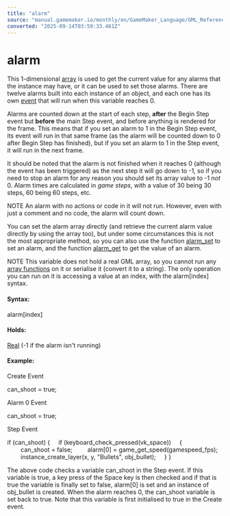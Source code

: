 ```yaml
---
title: "alarm"
source: "manual.gamemaker.io/monthly/en/GameMaker_Language/GML_Reference/Asset_Management/Instances/Instance_Variables/alarm.htm"
converted: "2025-09-14T03:59:33.461Z"
---
```


# alarm

This 1-dimensional [array](../../../../GML_Overview/Arrays.md) is used to get the current value for any alarms that the instance may have, or it can be used to set those alarms. There are twelve alarms built into each instance of an object, and each one has its own [event](../../../../../The_Asset_Editors/Object_Properties/Object_Events.md) that will run when this variable reaches 0.

Alarms are counted down at the start of each step, **after** the Begin Step event but **before** the main Step event, and before anything is rendered for the frame. This means that if you set an alarm to 1 in the Begin Step event, its event will run in that same frame (as the alarm will be counted down to 0 after Begin Step has finished), but if you set an alarm to 1 in the Step event, it will run in the next frame.

It should be noted that the alarm is not finished when it reaches 0 (although the event has been triggered) as the next step it will go down to -1, so if you need to stop an alarm for any reason you should set its array value to -1 _not_ 0. Alarm times are calculated in _game steps_, with a value of 30 being 30 steps, 60 being 60 steps, etc.

NOTE An alarm with no actions or code in it will not run. However, even with just a comment and no code, the alarm will count down.

You can set the alarm array directly (and retrieve the current alarm value directly by using the array too), but under some circumstances this is not the most appropriate method, so you can also use the function [alarm\_set](../../../../../../../../GameMaker_Language/GML_Reference/Asset_Management/Instances/alarm_set.md) to set an alarm, and the function [alarm\_get](../alarm_get.md) to get the value of an alarm.

NOTE This variable does not hold a real GML array, so you cannot run any [array functions](../../../Variable_Functions/Array_Functions.md) on it or serialise it (convert it to a string). The only operation you can run on it is accessing a value at an index, with the alarm\[index\] syntax.

#### Syntax:

alarm\[index\]

#### Holds:

[Real](../../../../GML_Overview/Data_Types.md) (-1 if the alarm isn't running)

#### Example:

Create Event

can\_shoot = true;

Alarm 0 Event

can\_shoot = true;

Step Event

if (can\_shoot)
{
    if (keyboard\_check\_pressed(vk\_space))
    {
        can\_shoot = false;
        alarm\[0\] = game\_get\_speed(gamespeed\_fps);
        instance\_create\_layer(x, y, "Bullets", obj\_bullet);
    }
}

The above code checks a variable can\_shoot in the Step event. If this variable is true, a key press of the Space key is then checked and if that is true the variable is finally set to false, alarm\[0\] is set and an instance of obj\_bullet is created. When the alarm reaches 0, the can\_shoot variable is set back to true. Note that this variable is first initialised to true in the Create event.